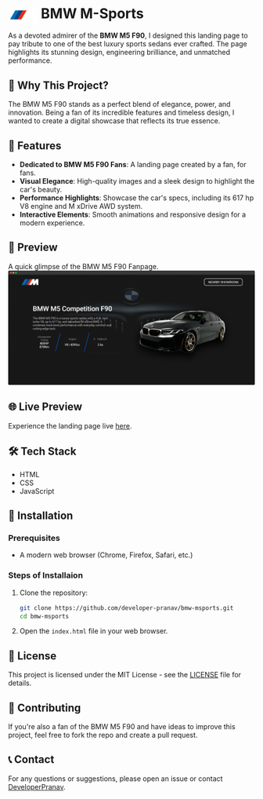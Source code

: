 # <img src="img/Logo.png" alt="BMW Logo" align="center" height="30"> BMW M-Sports

As a devoted admirer of the **BMW M5 F90**, I designed this landing page to pay tribute to one of the best luxury sports sedans ever crafted. The page highlights its stunning design, engineering brilliance, and unmatched performance.

## 🌟 Why This Project?
The BMW M5 F90 stands as a perfect blend of elegance, power, and innovation. Being a fan of its incredible features and timeless design, I wanted to create a digital showcase that reflects its true essence.


## 🚀 Features

- **Dedicated to BMW M5 F90 Fans**: A landing page created by a fan, for fans.
- **Visual Elegance**: High-quality images and a sleek design to highlight the car's beauty.
- **Performance Highlights**: Showcase the car's specs, including its 617 hp V8 engine and M xDrive AWD system.
- **Interactive Elements**: Smooth animations and responsive design for a modern experience.


##  📸 Preview
A quick glimpse of the BMW M5 F90 Fanpage.
![Page Preview](img/mockup.png)

## 🌐 Live Preview
Experience the landing page live [here](https://developer-pranav.github.io/bmw-msports/index.html).

## 🛠️ Tech Stack

- HTML
- CSS
- JavaScript

## 💾 Installation

### Prerequisites

- A modern web browser (Chrome, Firefox, Safari, etc.)


### Steps of Installaion

1. Clone the repository:
    ```bash
    git clone https://github.com/developer-pranav/bmw-msports.git
    cd bmw-msports
    ```

2. Open the `index.html` file in your web browser.


## 📄 License

This project is licensed under the MIT License - see the [LICENSE](LICENSE.txt) file for details.

## 🤝 Contributing
If you're also a fan of the BMW M5 F90 and have ideas to improve this project, feel free to fork the repo and create a pull request.

## 📞 Contact

For any questions or suggestions, please open an issue or contact [DeveloperPranav](mailto:developer.pranav3306@gmail.com).
